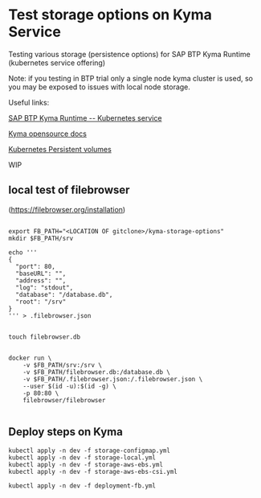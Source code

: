 # Test storage options on Kyma Service

Testing various storage (persistence options) for SAP BTP Kyma Runtime (kubernetes service offering) 

Note: if you testing in BTP trial only a single node kyma cluster is used, so you may be exposed to issues with local node storage.


Useful links:  

[SAP BTP Kyma Runtime -- Kubernetes service](https://discovery-center.cloud.sap/serviceCatalog/kyma-runtime?region=all) 

[Kyma opensource docs](https://kyma-project.io/) 

[Kubernetes Persistent volumes](https://kubernetes.io/docs/concepts/storage/persistent-volumes/) 



WIP


## local test of filebrowser 
(https://filebrowser.org/installation) 

```

export FB_PATH="<LOCATION OF gitclone>/kyma-storage-options"
mkdir $FB_PATH/srv

echo ''' 
{
  "port": 80,
  "baseURL": "",
  "address": "",
  "log": "stdout",
  "database": "/database.db",
  "root": "/srv"
}
''' > .filebrowser.json


touch filebrowser.db


docker run \
    -v $FB_PATH/srv:/srv \
    -v $FB_PATH/filebrowser.db:/database.db \
    -v $FB_PATH/.filebrowser.json:/.filebrowser.json \
    --user $(id -u):$(id -g) \
    -p 80:80 \
    filebrowser/filebrowser


```


## Deploy steps on Kyma
```
kubectl apply -n dev -f storage-configmap.yml
kubectl apply -n dev -f storage-local.yml
kubectl apply -n dev -f storage-aws-ebs.yml
kubectl apply -n dev -f storage-aws-ebs-csi.yml

kubectl apply -n dev -f deployment-fb.yml

```

